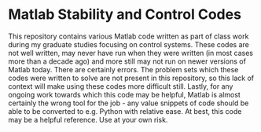 # Matlab Stability and Control Codes

This repository contains various Matlab code written as part of class work during my graduate studies focusing on control systems.
These codes are not well written, may never have run when they were written (in most cases more than a decade ago) and more still may not run on newer versions of Matlab today.
There are certainly errors.
The problem sets which these codes were written to solve are not present in this repository, so this lack of context will make using these codes more difficult still.
Lastly, for any ongoing work towards which this code may be helpful, Matlab is almost certainly the wrong tool for the job - any value snippets of code should be able to be converted to e.g. Python with relative ease.
At best, this code may be a helpful reference.
Use at your own risk.

